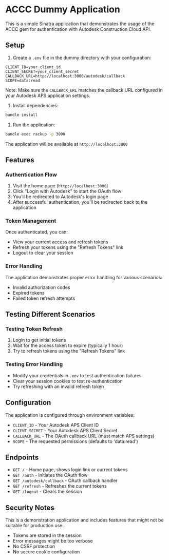 # ACCC Dummy Application

This is a simple Sinatra application that demonstrates the usage of the ACCC gem
for authentication with Autodesk Construction Cloud API.

## Setup

1. Create a `.env` file in the dummy directory with your configuration:

```env
CLIENT_ID=your_client_id
CLIENT_SECRET=your_client_secret
CALLBACK_URL=http://localhost:3000/autodesk/callback
SCOPE=data:read
```

Note: Make sure the `CALLBACK_URL` matches the callback URL configured in your
Autodesk APS application settings.

1. Install dependencies:

```bash
bundle install
```

1. Run the application:

```bash
bundle exec rackup -p 3000
```

The application will be available at `http://localhost:3000`

## Features

### Authentication Flow

1. Visit the home page (`http://localhost:3000`)
1. Click "Login with Autodesk" to start the OAuth flow
1. You'll be redirected to Autodesk's login page
1. After successful authentication, you'll be redirected back to the application

### Token Management

Once authenticated, you can:

- View your current access and refresh tokens
- Refresh your tokens using the "Refresh Tokens" link
- Logout to clear your session

### Error Handling

The application demonstrates proper error handling for various scenarios:

- Invalid authorization codes
- Expired tokens
- Failed token refresh attempts

## Testing Different Scenarios

### Testing Token Refresh

1. Login to get initial tokens
1. Wait for the access token to expire (typically 1 hour)
1. Try to refresh tokens using the "Refresh Tokens" link

### Testing Error Handling

- Modify your credentials in `.env` to test authentication failures
- Clear your session cookies to test re-authentication
- Try refreshing with an invalid refresh token

## Configuration

The application is configured through environment variables:

- `CLIENT_ID` - Your Autodesk APS Client ID
- `CLIENT_SECRET` - Your Autodesk APS Client Secret
- `CALLBACK_URL` - The OAuth callback URL (must match APS settings)
- `SCOPE` - The requested permissions (defaults to 'data:read')

## Endpoints

- `GET /` - Home page, shows login link or current tokens
- `GET /auth` - Initiates the OAuth flow
- `GET /autodesk/callback` - OAuth callback handler
- `GET /refresh` - Refreshes the current tokens
- `GET /logout` - Clears the session

## Security Notes

This is a demonstration application and includes features that might not be
suitable for production use:

- Tokens are stored in the session
- Error messages might be too verbose
- No CSRF protection
- No secure cookie configuration
